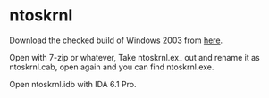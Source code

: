 ntoskrnl
========

Download the checked build of Windows 2003 from [here](http://www.microsoft.com/en-us/download/details.aspx?id=3685).

Open with 7-zip or whatever, Take ntoskrnl.ex_ out and rename it as ntoskrnl.cab, open again and you can find ntoskrnl.exe.

Open ntoskrnl.idb with IDA 6.1 Pro.
